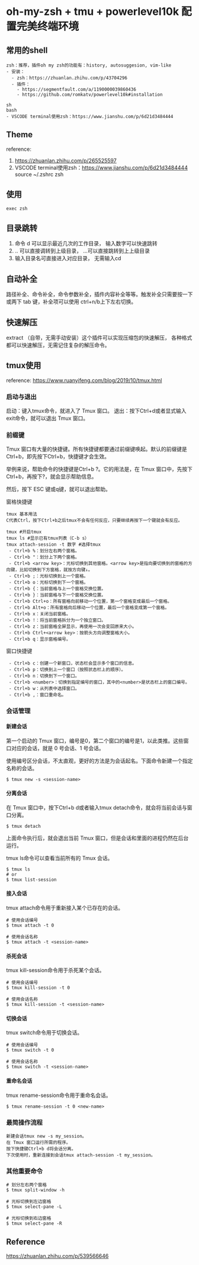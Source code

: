 # oh-my-zsh + tmu + powerlevel10k 配置完美终端环境

## 常用的shell
```
zsh：推荐，插件oh my zsh的功能有：history, autosuggesion, vim-like
- 安装：
  - zsh：https://zhuanlan.zhihu.com/p/43704296
  - 插件：
    - https://segmentfault.com/a/1190000039860436
    - https://github.com/romkatv/powerlevel10k#installation

sh
bash
- VSCODE terminal使用zsh：https://www.jianshu.com/p/6d21d3484444
```
## Theme
reference: 
1. https://zhuanlan.zhihu.com/p/265525597
3. VSCODE terminal使用zsh：https://www.jianshu.com/p/6d21d3484444
source ~/.zshrc
zsh

## 使用
```
exec zsh
```

## 目录跳转

1. 命令 d 可以显示最近几次的工作目录， 输入数字可以快速跳转
2. .. 可以直接调转到上级目录， ...可以直接跳转到上上级目录
3. 输入目录名可直接进入对应目录， 无需输入cd

## 自动补全
路径补全、命令补全，命令参数补全，插件内容补全等等。触发补全只需要按一下或两下 tab 键，补全项可以使用 ctrl+n/b上下左右切换。

## 快速解压
extract （自带，无需手动安装）这个插件可以实现压缩包的快速解压， 各种格式都可以快速解压，无需记住复杂的解压命令。

## tmux使用
reference: https://www.ruanyifeng.com/blog/2019/10/tmux.html

### 启动与退出
启动：键入tmux命令，就进入了 Tmux 窗口。
退出：按下Ctrl+d或者显式输入exit命令，就可以退出 Tmux 窗口。

### 前缀键
Tmux 窗口有大量的快捷键。所有快捷键都要通过前缀键唤起。默认的前缀键是Ctrl+b，即先按下Ctrl+b，快捷键才会生效。

举例来说，帮助命令的快捷键是Ctrl+b ?。它的用法是，在 Tmux 窗口中，先按下Ctrl+b，再按下?，就会显示帮助信息。

然后，按下 ESC 键或q键，就可以退出帮助。

窗格快捷键
```
tmux 基本用法
C代表Ctrl，按下Ctrl+b之后tmux不会有任何反应，只要继续再按下一个键就会有反应。

tmux #开启tmux
tmux ls #显示已有tmux列表（C-b s）
tmux attach-session -t 数字 #选择tmux
 - Ctrl+b %：划分左右两个窗格。
 - Ctrl+b "：划分上下两个窗格。
 - Ctrl+b <arrow key>：光标切换到其他窗格。<arrow key>是指向要切换到的窗格的方向键，比如切换到下方窗格，就按方向键↓。
 - Ctrl+b ;：光标切换到上一个窗格。
 - Ctrl+b o：光标切换到下一个窗格。
 - Ctrl+b {：当前窗格与上一个窗格交换位置。
 - Ctrl+b }：当前窗格与下一个窗格交换位置。
 - Ctrl+b Ctrl+o：所有窗格向前移动一个位置，第一个窗格变成最后一个窗格。
 - Ctrl+b Alt+o：所有窗格向后移动一个位置，最后一个窗格变成第一个窗格。
 - Ctrl+b x：关闭当前窗格。
 - Ctrl+b !：将当前窗格拆分为一个独立窗口。
 - Ctrl+b z：当前窗格全屏显示，再使用一次会变回原来大小。
 - Ctrl+b Ctrl+<arrow key>：按箭头方向调整窗格大小。
 - Ctrl+b q：显示窗格编号。
```
窗口快捷键
```
 - Ctrl+b c：创建一个新窗口，状态栏会显示多个窗口的信息。
 - Ctrl+b p：切换到上一个窗口（按照状态栏上的顺序）。
 - Ctrl+b n：切换到下一个窗口。
 - Ctrl+b <number>：切换到指定编号的窗口，其中的<number>是状态栏上的窗口编号。
 - Ctrl+b w：从列表中选择窗口。
 - Ctrl+b ,：窗口重命名。
```

### 会话管理

#### 新建会话
第一个启动的 Tmux 窗口，编号是0，第二个窗口的编号是1，以此类推。这些窗口对应的会话，就是 0 号会话、1 号会话。

使用编号区分会话，不太直观，更好的方法是为会话起名。下面命令新建一个指定名称的会话。

```shell
$ tmux new -s <session-name>
```

#### 分离会话
在 Tmux 窗口中，按下Ctrl+b d或者输入tmux detach命令，就会将当前会话与窗口分离。
```
$ tmux detach
```
上面命令执行后，就会退出当前 Tmux 窗口，但是会话和里面的进程仍然在后台运行。

tmux ls命令可以查看当前所有的 Tmux 会话。

```
$ tmux ls
# or
$ tmux list-session
```

#### 接入会话

tmux attach命令用于重新接入某个已存在的会话。

```
# 使用会话编号
$ tmux attach -t 0

# 使用会话名称
$ tmux attach -t <session-name>
```

#### 杀死会话
tmux kill-session命令用于杀死某个会话。

```
# 使用会话编号
$ tmux kill-session -t 0

# 使用会话名称
$ tmux kill-session -t <session-name>
```

#### 切换会话
tmux switch命令用于切换会话。
```
# 使用会话编号
$ tmux switch -t 0

# 使用会话名称
$ tmux switch -t <session-name>
```
#### 重命名会话

tmux rename-session命令用于重命名会话。
```
$ tmux rename-session -t 0 <new-name>
```
### 最简操作流程
```
新建会话tmux new -s my_session。
在 Tmux 窗口运行所需的程序。
按下快捷键Ctrl+b d将会话分离。
下次使用时，重新连接到会话tmux attach-session -t my_session。
```

### 其他重要命令
```
# 划分左右两个窗格
$ tmux split-window -h

# 光标切换到左边窗格
$ tmux select-pane -L

# 光标切换到右边窗格
$ tmux select-pane -R
```

## Reference
https://zhuanlan.zhihu.com/p/539566646